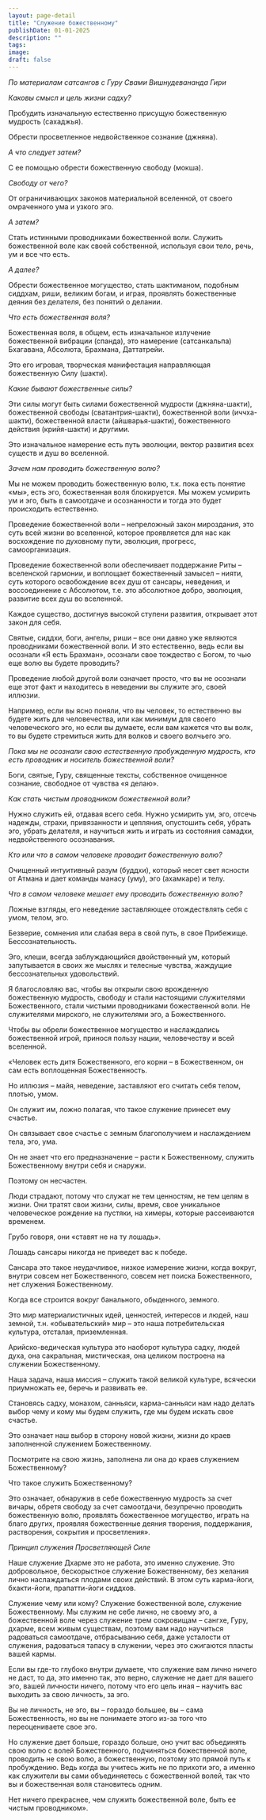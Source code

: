 ```yaml
---
layout: page-detail
title: "Служение божественному"
publishDate: 01-01-2025
description: ""
tags:
image:
draft: false
---
```


_По материалам сатсангов с Гуру Свами Вишнудевананда Гири_ 

_Каковы смысл и цель жизни садху?_ 

 Пробудить изначальную естественно присущую божественную мудрость (сахаджья).

 Обрести просветленное недвойственное сознание (джняна).

_А что следует затем?_ 

 С ее помощью обрести божественную свободу (мокша).

_Свободу от чего?_ 

 От ограничивающих законов материальной вселенной, от своего омраченного ума и узкого эго.

_А затем?_ 

 Стать истинными проводниками божественной воли. Служить божественной воле как своей собственной, используя свои тело, речь, ум и все что есть.

_А далее?_ 

 Обрести божественное могущество, стать шактиманом, подобным сиддхам, риши, великим богам, и играя, проявлять божественные деяния без делателя, без понятий о делании.

_Что есть божественная воля?_ 

 Божественная воля, в общем, есть изначальное излучение божественной вибрации (спанда), это намерение (сатсанкальпа) Бхагавана, Абсолюта, Брахмана, Даттатрейи.

 Это его игровая, творческая манифестация направляющая божественную Силу (шакти).

_Какие бывают божественные силы?_ 

 Эти силы могут быть силами божественной мудрости (джняна-шакти), божественной свободы (сватантрия-шакти), божественной воли (иччха-шакти), божественной власти (айшварья-шакти), божественного действия (крийя-шакти) и другими.

 Это изначальное намерение есть путь эволюции, вектор развития всех существ и душ во вселенной.

_Зачем нам проводить божественную волю?_ 

 Мы не можем проводить божественную волю, т.к. пока есть понятие «мы», есть эго, божественная воля блокируется. Мы можем усмирить ум и эго, быть в самоотдаче и осознанности и тогда это будет происходить естественно.

 Проведение божественной воли – непреложный закон мироздания, это суть всей жизни во вселенной, которое проявляется для нас как восхождение по духовному пути, эволюция, прогресс, самоорганизация.

 Проведение божественной воли обеспечивает поддержание Риты – вселенской гармонии, и воплощает божественный замысел – нияти, суть которого освобождение всех душ от сансары, неведения, и воссоединение с Абсолютом, т.е. это абсолютное добро, эволюция, развитие всех душ во вселенной.

 Каждое существо, достигнув высокой ступени развития, открывает этот закон для себя.

 Святые, сиддхи, боги, ангелы, риши – все они давно уже являются проводниками божественной воли. И это естественно, ведь если вы осознали «Я есть Брахман», осознали свое тождество с Богом, то чью еще волю вы будете проводить?

 Проведение любой другой воли означает просто, что вы не осознали еще этот факт и находитесь в неведении вы служите эго, своей иллюзии.

 Например, если вы ясно поняли, что вы человек, то естественно вы будете жить для человечества, или как минимум для своего человеческого эго, но если вы думаете, если вам кажется что вы волк, то вы будете стремиться жить для волков и своего волчьего эго.

_Пока мы не осознали свою естественную пробужденную мудрость, кто есть проводник и носитель божественной воли?_ 

 Боги, святые, Гуру, священные тексты, собственное очищенное сознание, свободное от чувства «я делаю».

_Как стать чистым проводником божественной воли?_ 

 Нужно служить ей, отдавая всего себя. Нужно усмирить ум, эго, отсечь надежды, страхи, привязанности и цепляния, опустошить себя, убрать эго, убрать делателя, и научиться жить и играть из состояния самадхи, недвойственного осознавания.

_Кто или что в самом человеке проводит божественную волю?_ 

 Очищенный интуитивный разум (буддхи), который несет свет ясности от Атмана и дает команды манасу (уму), эго (ахамкаре) и телу.

_Что в самом человеке мешает ему проводить божественную волю?_ 

 Ложные взгляды, его неведение заставляющее отождествлять себя с умом, телом, эго.

 Безверие, сомнения или слабая вера в свой путь, в свое Прибежище. Бессознательность.

 Эго, клеши, всегда заблуждающийся двойственный ум, который запутывается в своих же мыслях и телесные чувства, жаждущие бессознательных удовольствий.

 Я благословляю вас, чтобы вы открыли свою врожденную божественную мудрость, свободу и стали настоящими служителями Божественного, стали чистыми проводниками божественной воли. Не служителями мирского, не служителями эго, а Божественного.

 Чтобы вы обрели божественное могущество и наслаждались божественной игрой, принося пользу нации, человечеству и всей вселенной.

 «Человек есть дитя Божественного, его корни – в Божественном, он сам есть воплощенная Божественность.

 Но иллюзия – майя, неведение, заставляют его считать себя телом, плотью, умом.

 Он служит им, ложно полагая, что такое служение принесет ему счастье.

 Он связывает свое счастье с земным благополучием и наслаждением тела, эго, ума.

 Он не знает что его предназначение – расти к Божественному, служить Божественному внутри себя и снаружи.

 Поэтому он несчастен.

 Люди страдают, потому что служат не тем ценностям, не тем целям в жизни. Они тратят свои жизни, силы, время, свое уникальное человеческое рождение на пустяки, на химеры, которые рассеиваются временем.

 Грубо говоря, они «ставят не на ту лошадь».

 Лошадь сансары никогда не приведет вас к победе.

 Сансара это такое неудачливое, низкое измерение жизни, когда вокруг, внутри совсем нет Божественного, совсем нет поиска Божественного, нет служения Божественному.

 Когда все строится вокруг банального, обыденного, земного.

 Это мир материалистичных идей, ценностей, интересов и людей, наш земной, т.н. «обывательский» мир – это наша потребительская культура, отсталая, приземленная.

 Арийско-ведическая культура это наоборот культура садху, людей духа, она сакральная, мистическая, она целиком построена на служении Божественному.

 Наша задача, наша миссия – служить такой великой культуре, всячески приумножать ее, беречь и развивать ее.

 Становясь садху, монахом, санньяси, карма-санньяси нам надо делать выбор чему и кому мы будем служить, где мы будем искать свое счастье.

 Это означает наш выбор в сторону новой жизни, жизни до краев заполненной служением Божественному.

 Посмотрите на свою жизнь, заполнена ли она до краев служением Божественному?

 Что такое служить Божественному?

 Это означает, обнаружив в себе божественную мудрость за счет вичары, обретя свободу за счет самоотдачи, безупречно проводить божественную волю, проявлять божественное могущество, играть на благо других, проявляя божественные деяния творения, поддержания, растворения, сокрытия и просветления».

_Принцип служения Просветляющей Силе_ 

 Наше служение Дхарме это не работа, это именно служение. Это добровольное, бескорыстное служение Божественному, без желания лично наслаждаться плодами своих действий. В этом суть карма-йоги, бхакти-йоги, прапатти-йоги сиддхов.

 Служение чему или кому? Служение божественной воле, служение Божественному. Мы служим не себе лично, не своему эго, а божественной воле через служение трем сокровищам – сангхе, Гуру, дхарме, всем живым существам, поэтому вам надо научиться радоваться самоотдаче, отбрасыванию себя, даже усталости от служения, радоваться тапасу в служении, через это сжигаются пласты вашей кармы.

 Если вы где-то глубоко внутри думаете, что служение вам лично ничего не даст, то да, это именно так, это верно, служение не дает для вашего эго, вашей личности ничего, потому что его цель иная – научить вас выходить за свою личность, за эго.

 Вы не личность, не эго, вы – гораздо большее, вы – сама Божественность, но вы не понимаете этого из-за того что переоцениваете свое эго.

 Но служение дает больше, гораздо больше, оно учит вас объединять свою волю с волей Божественного, подчиняться божественной воле, проводить не свою волю, а божественную, поэтому это прямой путь к пробуждению. Ведь когда вы учитесь жить не по прихоти эго, а именно как служители вы сами объединяетесь с божественной волей, так что вы и божественная воля становитесь одним.

 Нет ничего прекраснее, чем служить божественной воле, быть ее чистым проводником».
